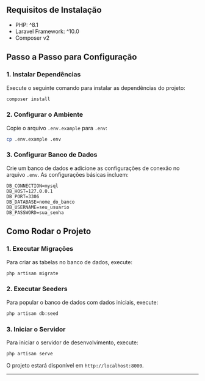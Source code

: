 ## Requisitos de Instalação

- PHP: ^8.1
- Laravel Framework: ^10.0
- Composer v2

## Passo a Passo para Configuração

### 1. Instalar Dependências

Execute o seguinte comando para instalar as dependências do projeto:

```bash
composer install
```

### 2. Configurar o Ambiente

Copie o arquivo `.env.example` para `.env`:

```bash
cp .env.example .env
```

### 3. Configurar Banco de Dados

Crie um banco de dados e adicione as configurações de conexão no arquivo `.env`. As configurações básicas incluem:

```env
DB_CONNECTION=mysql
DB_HOST=127.0.0.1
DB_PORT=3306
DB_DATABASE=nome_do_banco
DB_USERNAME=seu_usuario
DB_PASSWORD=sua_senha
```

## Como Rodar o Projeto

### 1. Executar Migrações

Para criar as tabelas no banco de dados, execute:

```bash
php artisan migrate
```

### 2. Executar Seeders

Para popular o banco de dados com dados iniciais, execute:

```bash
php artisan db:seed
```

### 3. Iniciar o Servidor

Para iniciar o servidor de desenvolvimento, execute:

```bash
php artisan serve
```

O projeto estará disponível em `http://localhost:8000`.

---
